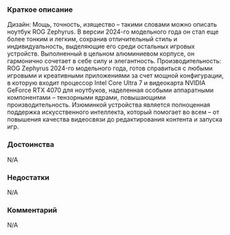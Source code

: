 ### **Краткое описание**
Дизайн:  Мощь, точность, изящество – такими словами можно описать ноутбук ROG Zephyrus. В версии 2024-го модельного года он стал еще более тонким и легким, сохранив отличительный стиль и индивидуальность, выделяющие его среди остальных игровых устройств. Выполненный в цельном алюминиевом корпусе, он гармонично сочетает в себе силу и элегантность.  Производительность:  ROG Zephyrus 2024-го модельного года, готов справиться с любыми игровыми и креативными приложениями за счет мощной конфигурации, в которую входит процессор Intel Core Ultra 7 и видеокарта NVIDIA GeForce RTX 4070 для ноутбуков, наделенная особыми аппаратными компонентами – тензорными ядрами, повышающими производительность. Изюминкой устройства является полноценная поддержка искусственного интеллекта, который помогает во всем – от повышения качества видеосвязи до редактирования контента и запуска игр.

### **Достоинства**
N/A

### **Недостатки**
N/A

### **Комментарий**
N/A
